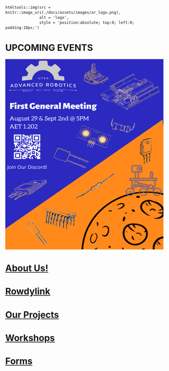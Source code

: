 
```{r, echo=FALSE}
htmltools::img(src = knitr::image_uri(./docs/assets/images/ar_logo.png), 
               alt = 'logo', 
               style = 'position:absolute; top:0; left:0; padding:10px;')
```


# UPCOMING EVENTS
<img src="docs/assets/images/posters/first_general_meeting.png" width="500" height="600" alt="Fall 22 General Meeting Poster">

# [About Us!](officers.md)

# [Rowdylink](https://utsa.campuslabs.com/engage/organization/ar)

# [Our Projects](projects.md)

# [Workshops](workshops.md)

# [Forms](forms.md)

